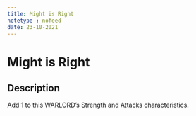 ```yaml
---
title: Might is Right
notetype : nofeed
date: 23-10-2021
---
```


# Might is Right
## Description

Add 1 to this WARLORD’s Strength and Attacks characteristics.